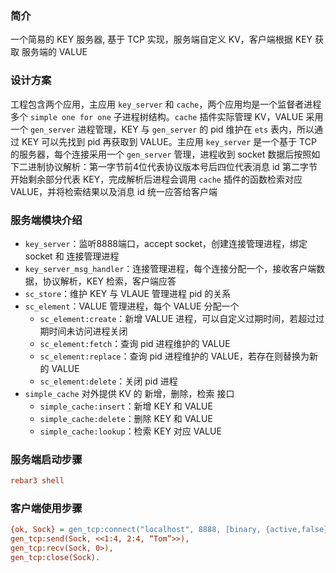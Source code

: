 ### 简介
一个简易的 KEY 服务器, 基于 TCP 实现，服务端自定义 KV，客户端根据 KEY 获取 服务端的 VALUE

### 设计方案
工程包含两个应用，主应用 `key_server` 和 `cache`，两个应用均是一个监督者进程多个 `simple one for one` 子进程树结构。`cache` 插件实际管理 KV，VALUE 采用一个 `gen_server` 进程管理，KEY 与 `gen_server` 的 pid 维护在 `ets` 表内，所以通过 KEY 可以先找到 pid 再获取到 VALUE。主应用 `key_server` 是一个基于 TCP 的服务器，每个连接采用一个 `gen_server` 管理，进程收到 socket 数据后按照如下二进制协议解析：第一字节前4位代表协议版本号后四位代表消息 id 第二字节开始剩余部分代表 KEY，完成解析后进程会调用 `cache` 插件的函数检索对应 VALUE，并将检索结果以及消息 id 统一应答给客户端

### 服务端模块介绍
- `key_server`：监听8888端口，accept socket，创建连接管理进程，绑定 socket 和 连接管理进程
- `key_server_msg_handler`：连接管理进程，每个连接分配一个，接收客户端数据，协议解析，KEY 检索，客户端应答
- `sc_store`：维护 KEY 与 VLAUE 管理进程 pid 的关系
- `sc_element`：VALUE 管理进程，每个 VALUE 分配一个
  - `sc_element:create`：新增 VALUE 进程，可以自定义过期时间，若超过过期时间未访问进程关闭
  - `sc_element:fetch`：查询 pid 进程维护的 VALUE
  - `sc_element:replace`：查询 pid 进程维护的 VALUE，若存在则替换为新的 VALUE
  - `sc_element:delete`：关闭 pid 进程
- `simple_cache` 对外提供 KV 的 新增，删除，检索 接口
  - `simple_cache:insert`：新增 KEY 和 VALUE
  - `simple_cache:delete`：删除 KEY 和 VALUE
  - `simple_cache:lookup`：检索 KEY 对应 VALUE

### 服务端启动步骤
```ini
rebar3 shell
```

### 客户端使用步骤
```ini
{ok, Sock} = gen_tcp:connect("localhost", 8888, [binary, {active,false}]),
gen_tcp:send(Sock, <<1:4, 2:4, “Tom”>>),
gen_tcp:recv(Sock, 0>),
gen_tcp:close(Sock).
```
